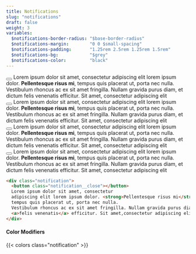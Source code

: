 ```yaml
---
title: Notifications
slug: "notifications"
draft: false
weight: 3
variables:
  $notifications-border-radius: "$base-border-radius"
  $notifications-margin:        "0 0 $small-spacing"
  $notifications-padding:       "1.25rem 2.5rem 1.25rem 1.5rem"
  $notifications-bg:            "$grey"
  $notifications-color:         "black"
---
```


<div class="notification">
  <button class="notification__close"></button>
  Lorem ipsum dolor sit amet, consectetur
  adipiscing elit lorem ipsum dolor. <strong>Pellentesque risus mi</strong>, tempus quis placerat ut, porta nec nulla. Vestibulum rhoncus ac ex sit amet fringilla. Nullam gravida purus diam, et dictum <a>felis venenatis</a> efficitur. Sit amet,
  consectetur adipiscing elit
</div>

<div class="notification notification--warning">
  <button class="notification__close"></button>
  Lorem ipsum dolor sit amet, consectetur
  adipiscing elit lorem ipsum dolor. <strong>Pellentesque risus mi</strong>, tempus quis placerat ut, porta nec nulla. Vestibulum rhoncus ac ex sit amet fringilla. Nullam gravida purus diam, et dictum <a>felis venenatis</a> efficitur. Sit amet,
  consectetur adipiscing elit
</div>
<div class="notification notification--danger">
  <button class="notification__close"></button>
  Lorem ipsum dolor sit amet, consectetur
  adipiscing elit lorem ipsum dolor. <strong>Pellentesque risus mi</strong>, tempus quis placerat ut, porta nec nulla. Vestibulum rhoncus ac ex sit amet fringilla. Nullam gravida purus diam, et dictum <a>felis venenatis</a> efficitur. Sit amet,
  consectetur adipiscing elit
</div>
<div class="notification notification--success">
  <button class="notification__close"></button>
  Lorem ipsum dolor sit amet, consectetur
  adipiscing elit lorem ipsum dolor. <strong>Pellentesque risus mi</strong>, tempus quis placerat ut, porta nec nulla. Vestibulum rhoncus ac ex sit amet fringilla. Nullam gravida purus diam, et dictum <a>felis venenatis</a> efficitur. Sit amet,
  consectetur adipiscing elit
</div>

```html
<div class="notification">
  <button class="notification__close"></button>
  Lorem ipsum dolor sit amet, consectetur
  adipiscing elit lorem ipsum dolor. <strong>Pellentesque risus mi</strong>,
  tempus quis placerat ut, porta nec nulla.
  Vestibulum rhoncus ac ex sit amet fringilla. Nullam gravida purus diam, et dictum
  <a>felis venenatis</a> efficitur. Sit amet,consectetur adipiscing elit
</div>
```

<section>
<h4>Color Modifiers</h4>
{{< colors class="notification" >}}
</section>
